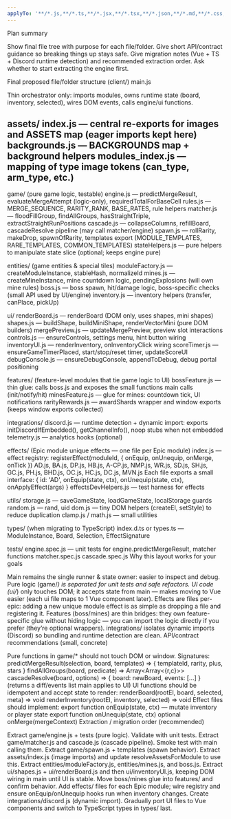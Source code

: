 ```yaml
---
applyTo: '**/*.js,**/*.ts,**/*.jsx,**/*.tsx,**/*.json,**/*.md,**/*.css,**/*.scss,**/*.html,**/*.vue,'
---
```

Plan summary

Show final file tree with purpose for each file/folder.
Give short API/contract guidance so breaking things up stays safe.
Give migration notes (Vue + TS + Discord runtime detection) and recommended extraction order.
Ask whether to start extracting the engine first.

Final proposed file/folder structure (client/)
main.js

Thin orchestrator only: imports modules, owns runtime state (board, inventory, selected), wires DOM events, calls engine/ui functions.

assets/
index.js — central re-exports for images and ASSETS map (eager imports kept here)
backgrounds.js — BACKGROUNDS map + background helpers
modules_index.js — mapping of type image tokens (can_type, arm_type, etc.)
-----
game/ (pure game logic, testable)
engine.js — predictMergeResult, evaluateMergeAttempt (logic-only), requiredTotalForBaseCell
rules.js — MERGE_SEQUENCE, RARITY_RANK, BASE_RATES, rule helpers
matcher.js — floodFillGroup, findAllGroups, hasStraightTriple, extractStraightRunPositions
cascade.js — collapseColumns, refillBoard, cascadeResolve pipeline (may call matcher/engine)
spawn.js — rollRarity, makeDrop, spawnOfRarity, templates export (MODULE_TEMPLATES, RARE_TEMPLATES, COMMON_TEMPLATES)
stateHelpers.js — pure helpers to manipulate state slice (optional; keeps engine pure)

entities/ (game entities & special tiles)
moduleFactory.js — createModuleInstance, stableHash, normalizeId
mines.js — createMineInstance, mine countdown logic, pendingExplosions (will own mine rules)
boss.js — boss spawn, hit/damage logic, boss-specific checks (small API used by UI/engine)
inventory.js — inventory helpers (transfer, canPlace, pickUp)

ui/
renderBoard.js — renderBoard (DOM only, uses shapes, mini shapes)
shapes.js — buildShape, buildMiniShape, renderVectorMini (pure DOM builders)
mergePreview.js — updateMergePreview, preview slot interactions
controls.js — ensureControls, settings menu, hint button wiring
inventoryUI.js — renderInventory, onInventoryClick wiring
scoreTimer.js — ensureGameTimerPlaced, start/stop/reset timer, updateScoreUI
debugConsole.js — ensureDebugConsole, appendToDebug, debug portal positioning

features/ (feature-level modules that tie game logic to UI)
bossFeature.js — thin glue: calls boss.js and exposes the small functions main calls (init/notify/hit)
minesFeature.js — glue for mines: countdown tick, UI notifications
rarityRewards.js — awardShards wrapper and window exports (keeps window exports collected)

integrations/
discord.js — runtime detection + dynamic import: exports initDiscordIfEmbedded(), getChannelInfo(), noop stubs when not embedded
telemetry.js — analytics hooks (optional)

effects/ (Epic module unique effects — one file per Epic module)
index.js — effect registry: registerEffect(moduleId, { onEquip, onUnequip, onMerge, onTick })
AD.js, BA.js, DP.js, HB.js, A-CP.js, NMP.js, WR.js, SD.js, SH.js, GC.js, PH.js, BHD.js, OC.js, HC.js, DC.js, MVN.js
Each file exports a small interface: { id: 'AD', onEquip(state, ctx), onUnequip(state, ctx), onApplyEffect(args) }
effectsDevHelpers.js — test harness for effects

utils/
storage.js — saveGameState, loadGameState, localStorage guards
random.js — rand, uid
dom.js — tiny DOM helpers (createEl, setStyle) to reduce duplication
clamp.js / math.js — small utilities

types/ (when migrating to TypeScript)
index.d.ts or types.ts — ModuleInstance, Board, Selection, EffectSignature

tests/
engine.spec.js — unit tests for engine.predictMergeResult, matcher functions
matcher.spec.js
cascade.spec.js
Why this layout works for your goals

Main remains the single runner & state owner: easier to inspect and debug.
Pure logic (game/*) is separated for unit tests and safe refactors.
UI code (ui/*) only touches DOM; it accepts state from main — makes moving to Vue easier (each ui file maps to 1 Vue component later).
Effects are files per-epic: adding a new unique module effect is as simple as dropping a file and registering it.
Features (boss/mines) are thin bridges: they own feature-specific glue without hiding logic — you can import the logic directly if you prefer (they’re optional wrappers).
integrations/ isolates dynamic imports (Discord) so bundling and runtime detection are clean.
API/contract recommendations (small, concrete)

Pure functions in game/* should not touch DOM or window. Signatures:
predictMergeResult(selection, board, templates) => { templateId, rarity, plus, stars }
findAllGroups(board, predicate) => Array<Array<{r,c}>>
cascadeResolve(board, options) => { board: newBoard, events: [...] } (returns a diff/events list main applies to UI)
UI functions should be idempotent and accept state to render:
renderBoard(rootEl, board, selected, meta) => void
renderInventory(rootEl, inventory, selected) => void
Effect files should implement:
export function onEquip(state, ctx) — mutate inventory or player state
export function onUnequip(state, ctx)
optional onMerge(mergeContext)
Extraction / migration order (recommended)

Extract game/engine.js + tests (pure logic). Validate with unit tests.
Extract game/matcher.js and cascade.js (cascade pipeline). Smoke test with main calling them.
Extract game/spawn.js + templates (spawn behavior).
Extract assets/index.js (image imports) and update resolveAssetsForModule to use this.
Extract entities/moduleFactory.js, entities/mines.js, and boss.js.
Extract ui/shapes.js + ui/renderBoard.js and then ui/inventoryUI.js, keeping DOM wiring in main until UI is stable.
Move boss/mines glue into features/ and confirm behavior.
Add effects/ files for each Epic module; wire registry and ensure onEquip/onUnequip hooks run when inventory changes.
Create integrations/discord.js (dynamic import).
Gradually port UI files to Vue components and switch to TypeScript types in types/ last.